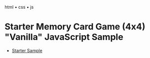
html • css • js

# Starter Memory Card Game (4x4) "Vanilla" JavaScript Sample

- [Starter Sample](http://playhtml.github.io/memory/starter)
